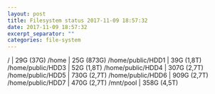 ```yaml
---
layout: post
title: Filesystem status 2017-11-09 18:57:32
date: 2017-11-09 18:57:32
excerpt_separator: ""
categories: file-system
---
```

/ |    29G (37G)
/home |    25G (873G)
/home/public/HDD1 |    39G (1,8T)
/home/public/HDD3 |    52G (1,8T)
/home/public/HDD4 |    307G (2,7T)
/home/public/HDD5 |    730G (2,7T)
/home/public/HDD6 |    909G (2,7T)
/home/public/HDD7 |    470G (2,7T)
/mnt/pool |    358G (4,5T)
